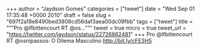 
+++
author = "Jaydson Gomes"
categories = ["tweet"]
date = "Wed Sep 01 17:35:48 +0000 2010"
draft = false
slug = "697f2a18e8490bed3808cd56daf3aea00dc09fbb"
tags = ["tweet"]
title = """Pro @lfbittencourt RT @os..."""
tweet = true
micro = true
tweet_url = "https://twitter.com/jaydson/status/22726862481"
+++
Pro @lfbittencourt RT @osnipassos: O Dilema Masculino http://bit.ly/cFE3H5
